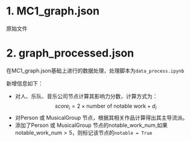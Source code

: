 # 1. MC1_graph.json
原始文件

# 2. graph_processed.json
在MC1_graph.json基础上进行的数据处理，处理脚本为`data_process.ipynb`

新增信息如下：
- 对人、乐队、音乐公司节点计算其影响力分数，计算方式为：$$score_i = 2\times \text{number of notable work} + d_i$$
- 对Person 或 MusicalGroup 节点，根据其相关作品计算得出其主导流派。
- 添加了Person 或 MusicalGroup 节点的notable_work_num,如果$\text{notable\_work\_num} > 5$，则标记该节点的`notable = True`